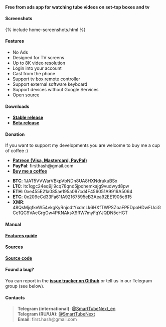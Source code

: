 #### Free from ads app for watching tube videos on set-top boxes and tv

#### Screenshots
{% include home-screenshots.html %}

#### Features
- No Ads
- Designed for TV screens
- Up to 8K video resolution
- Login into your account
- Cast from the phone
- Support tv box remote controller
- Support external software keyboard
- Support devices without Google Services
- Open source

<a name="releases-section"/>

#### Downloads
- __[Stable release]({{site.binaries.unified}})__
- __[Beta release]({{site.binaries.unified_beta}})__

<a name="donation-section"/>

#### Donation
If you want to support my developments you are welcome to buy me a cup of coffee :)
- [__Patreon (Visa, Mastercard, PayPal)__]({{site.donation_patreon}})
- __PayPal__: firsth<!-- abc@def -->ash@gmai<!-- @abc.com -->l.com
- [__Buy me a coffee__]({{site.donation_buy_me_coffee}})
<!-- - [__PayPal__](https://bit.ly/3wb2FxE) -->
<!-- - [__QIWI (RU)__]({{site.donation_qiwi}}) -->
<!-- - [__DonatePay (RU, PayPal, Visa)__]({{site.donation_donatepay}}) -->
<!-- - [__Donation Alerts (RU, PayPal)__]({{site.donation_paypal}}) -->
<!-- - [__PrivatBank (UA)__]({{site.donation_privatbank}}) -->
- __BTC__: 1JAT5VVWarVBkpVbNDn8UA8HXNdrukuBSx
- __LTC__: ltc1qgc24eq9jl9cq78qnd5jpqhemkajg9vudwyd8pw
- __ETH__: 0xe455E21a085ae195a097cd4F456051A9916A5064
- __ETC__: 0x209eCd33Fa61fA92167595eB3Aea92EE1905c815
- __XMR__: 48QsMjqfkeW54vkgKyRnjodtYxdmLk6HXfTWPSZoaFPEDpoHDwFUciGCe1QC9VAeGrgGw4PKNAksX9RW7myFqYJQDN5cHGT
<!-- - __BNB__: bnb1amjr7fauftxxyhe4f95280vklctj243k9u55fq -->
<!-- - __DOGE__: DBnqJwJs2GJBxrCDsi5bXwSmjnz8uGdUpB -->
<!-- - __eUSDT__: 0xe455e21a085ae195a097cd4f456051a9916a5064 -->

#### Manual

__[Features guide](https://github.com/yuliskov/SmartTubeNext#smarttubenext-stn)__

<a name="source-code-section"/>

#### Sources
<!-- - __[YouTube Kids]({{site.binaries.kids}})__ -->
<!-- - [YouTube LIVE]({{site.binaries.Live}})   -->
__[Source code](https://github.com/yuliskov/SmartTubeNext)__
<!-- - [Additional apk]({{site.xwalk_libs}}) -->
<!-- - [MiTV2 version]({{site.binaries.MiTV2}})   -->
<!-- - [MysteryTV version]({{site.binaries.MiTV2}})   -->
<!-- - [All releases](https://github.com/yuliskov/SmartYouTubeTV/releases)   -->

<!-- #### What to Choose?
The __Stable__ version is intended for the casual users.
The __Beta__ version is intended for advanced users which want to have 4K and customizable UI.  -->
<!-- Immediately after start of the __Stable__ version you will see four different launchers: Pro Main, Pro Alt, Lite Main and Lite Alt. Both Pro launchers support AFR and 60fps. Lite launchers don't have such features but may open videos quickly. I suggest to try all launchers one by one until you find best one. -->

<!-- __YouTube Kids__ version is the video service for early childhood education. [More info](https://kids.youtube.com) -->

<!-- __YouTube LIVE__ version - watch TV channels on your device. Not available in most countries. [More info](https://tv.youtube.com) -->

<!-- __MiTV2__ and __Mystery__ versions primarily intended for the specific device users but you may try them too. -->

<!-- __Additional apk__ - video output engines. Used in 1080 Alt and 4K Alt versions. Download is needed only in case when main app can't do it automatically. -->

#### Found a bug?
You can report in the __[issue tracker on Github](https://github.com/yuliskov/SmartTubeNext/issues)__ or tell us in our Telegram group (see below).

<!-- #### Contributors
 * __[WolfganP](https://github.com/WolfganP)__ (README)
 * __[javierpz](https://github.com/javierpz)__ (cast fix)
 * __[TheRMaverick](https://github.com/TheRMaverick)__ (German language)
 * __[Maikell84](https://github.com/Maikell84)__ (misc fixes) -->

<!-- #### Developer
- __[yuliskov](https://github.com/yuliskov)__ -->

#### Contacts
> __Telegram (international)__: [@SmartTubeNext_en](http://t.me/SmartTubeNext_en)  
> __Telegram (RU/UA)__: [@SmartTubeNext](http://t.me/SmartTubeNext)    
> __Email__: first.h<!-- abc@def -->ash@gmai<!-- @abc.com -->l.com  

<!-- > __Email__: {{site.email2}}  -->
